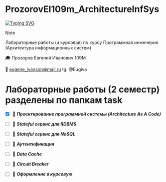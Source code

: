 # ProzorovEI109m_ArchitectureInfSys

[![Typing SVG](https://readme-typing-svg.herokuapp.com?font=Fira+Code&duration=3000&pause=300&center=true&vCenter=true&multiline=true&random=false&width=435&height=70&lines=%D0%90%D1%80%D1%85%D0%B8%D1%82%D0%B5%D0%BA%D1%82%D1%83%D1%80%D0%B0+%D0%B8%D0%BD%D1%84%D0%BE%D1%80%D0%BC%D0%B0%D1%86%D0%B8%D0%BE%D0%BD%D0%BD%D1%8B%D1%85+%D1%81%D0%B8%D1%81%D1%82%D0%B5%D0%BC;%D0%9B%D0%B0%D0%B1%D0%BE%D1%80%D0%B0%D1%82%D0%BE%D1%80%D0%BD%D1%8B%D0%B5+%D1%80%D0%B0%D0%B1%D0%BE%D1%82%D1%8B+%D0%B8+%D0%BA%D1%83%D1%80%D1%81%D0%BE%D0%B2%D0%B0%D1%8F)](https://git.io/typing-svg)

> [!NOTE]
> Лабораторные работы (и курсовая) по курсу Программная инженерия (Архитектура информационных систем)

🎓  Прозоров Евгений Иванович 109М

📧 eugene_ivanson@mail.ru
tg: @Eugiva


# Лабораторные работы (2 семестр) разделены по папкам task
- [X]   📄 ___Проектирование программной системы (Architecture As A Code)___  
- [ ]   📄 ___Stateful сервис для RDBMS___
- [ ]   📄 ___Stateful сервис для NoSQL___  
- [ ]   📄 ___Аутентификация___
- [ ]   📄 ___Data Cache___
- [ ]   📄 ___Circuit Breaker___
- [ ]   📄 ___Оформление в курсовую___

